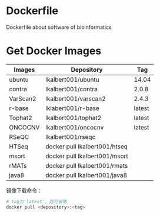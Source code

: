 # Dockerfile
Dockerfile about software of bioinformatics 
# Get Docker Images
Images | Depository |Tag
---|---|---
ubuntu | lkalbert001/ubuntu | 14.04
contra | lkalbert001/contra | 2.0.8
VarScan2 | lkalbert001/varscan2 |2.4.3
r-base | lklabert001/r-base | latest
Tophat2 | lkalbert001/tophat2 | latest
ONCOCNV | lkalbert001/oncocnv | latest
RSeQC |  lkalbert001/rseqc
HTSeq | docker pull lkalbert001/htseq
msort | docker pull lkalbert001/msort
rMATs | docker pull lkalbert001/rmats
java8 | docker pull lkalbert001/java8

镜像下载命令：
```bash
# tag为'latest'，则可省略
docker pull <depository>:<tag>
```
